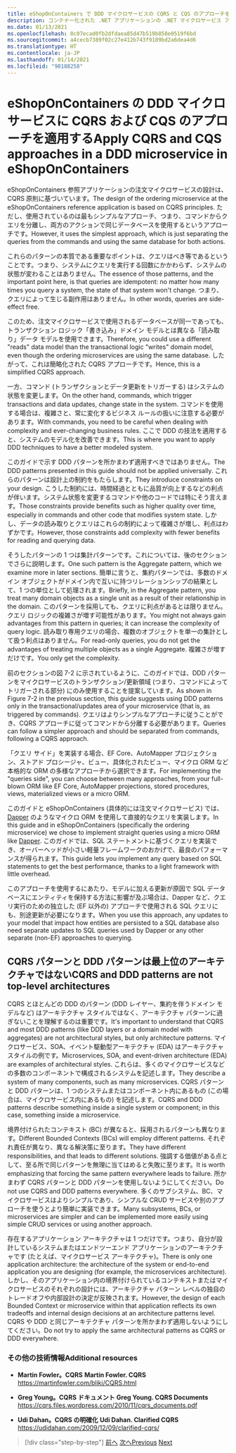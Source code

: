 ```yaml
---
title: eShopOnContainers で DDD マイクロサービスの CQRS と CQS のアプローチを適用する
description: コンテナー化された .NET アプリケーションの .NET マイクロサービス アーキテクチャ | CQRS を eShopOnContainers の注文マイクロサービスに実装する方法を理解する。
ms.date: 01/13/2021
ms.openlocfilehash: 0c07ecad0fb2dfdaea85d47b519b858e0519f6bd
ms.sourcegitcommit: a4cecb7389f02c27e412b743f9189bd2a6dea4d6
ms.translationtype: HT
ms.contentlocale: ja-JP
ms.lasthandoff: 01/14/2021
ms.locfileid: "98188258"
---
```

# <a name="apply-cqrs-and-cqs-approaches-in-a-ddd-microservice-in-eshoponcontainers"></a><span data-ttu-id="4b718-103">eShopOnContainers の DDD マイクロサービスに CQRS および CQS のアプローチを適用する</span><span class="sxs-lookup"><span data-stu-id="4b718-103">Apply CQRS and CQS approaches in a DDD microservice in eShopOnContainers</span></span>

<span data-ttu-id="4b718-104">eShopOnContainers 参照アプリケーションの注文マイクロサービスの設計は、CQRS 原則に基づいています。</span><span class="sxs-lookup"><span data-stu-id="4b718-104">The design of the ordering microservice at the eShopOnContainers reference application is based on CQRS principles.</span></span> <span data-ttu-id="4b718-105">ただし、使用されているのは最もシンプルなアプローチ、つまり、コマンドからクエリを分離し、両方のアクションで同じデータベースを使用するというアプローチです。</span><span class="sxs-lookup"><span data-stu-id="4b718-105">However, it uses the simplest approach, which is just separating the queries from the commands and using the same database for both actions.</span></span>

<span data-ttu-id="4b718-106">これらのパターンの本質である重要なポイントは、クエリはべき等であるということです。つまり、システムにクエリを実行する回数にかかわらず、システムの状態が変わることはありません。</span><span class="sxs-lookup"><span data-stu-id="4b718-106">The essence of those patterns, and the important point here, is that queries are idempotent: no matter how many times you query a system, the state of that system won't change.</span></span> <span data-ttu-id="4b718-107">つまり、クエリによって生じる副作用はありません。</span><span class="sxs-lookup"><span data-stu-id="4b718-107">In other words, queries are side-effect free.</span></span>

<span data-ttu-id="4b718-108">このため、注文マイクロサービスで使用されるデータベースが同一であっても、トランザクション ロジック「書き込み」ドメイン モデルとは異なる「読み取り」データ モデルを使用できます。</span><span class="sxs-lookup"><span data-stu-id="4b718-108">Therefore, you could use a different "reads" data model than the transactional logic "writes" domain model, even though the ordering microservices are using the same database.</span></span> <span data-ttu-id="4b718-109">したがって、これは簡略化された CQRS アプローチです。</span><span class="sxs-lookup"><span data-stu-id="4b718-109">Hence, this is a simplified CQRS approach.</span></span>

<span data-ttu-id="4b718-110">一方、コマンド (トランザクションとデータ更新をトリガーする) はシステムの状態を変更します。</span><span class="sxs-lookup"><span data-stu-id="4b718-110">On the other hand, commands, which trigger transactions and data updates, change state in the system.</span></span> <span data-ttu-id="4b718-111">コマンドを使用する場合は、複雑さと、常に変化するビジネス ルールの扱いに注意する必要があります。</span><span class="sxs-lookup"><span data-stu-id="4b718-111">With commands, you need to be careful when dealing with complexity and ever-changing business rules.</span></span> <span data-ttu-id="4b718-112">ここで DDD の技法を適用すると、システムのモデル化を改善できます。</span><span class="sxs-lookup"><span data-stu-id="4b718-112">This is where you want to apply DDD techniques to have a better modeled system.</span></span>

<span data-ttu-id="4b718-113">このガイドで示す DDD パターンを所かまわず適用すべきではありません。</span><span class="sxs-lookup"><span data-stu-id="4b718-113">The DDD patterns presented in this guide should not be applied universally.</span></span> <span data-ttu-id="4b718-114">これらのパターンは設計上の制約をもたらします。</span><span class="sxs-lookup"><span data-stu-id="4b718-114">They introduce constraints on your design.</span></span> <span data-ttu-id="4b718-115">こうした制約には、時間経過とともに品質が向上するなどの利点が伴います。システム状態を変更するコマンドや他のコードでは特にそう言えます。</span><span class="sxs-lookup"><span data-stu-id="4b718-115">Those constraints provide benefits such as higher quality over time, especially in commands and other code that modifies system state.</span></span> <span data-ttu-id="4b718-116">しかし、データの読み取りとクエリはこれらの制約によって複雑さが増し、利点はわずかです。</span><span class="sxs-lookup"><span data-stu-id="4b718-116">However, those constraints add complexity with fewer benefits for reading and querying data.</span></span>

<span data-ttu-id="4b718-117">そうしたパターンの 1 つは集計パターンです。これについては、後のセクションでさらに説明します。</span><span class="sxs-lookup"><span data-stu-id="4b718-117">One such pattern is the Aggregate pattern, which we examine more in later sections.</span></span> <span data-ttu-id="4b718-118">簡単に言うと、集約パターンでは、多数のドメイン オブジェクトがドメイン内で互いに持つリレーションシップの結果として、1 つの単位として処理されます。</span><span class="sxs-lookup"><span data-stu-id="4b718-118">Briefly, in the Aggregate pattern, you treat many domain objects as a single unit as a result of their relationship in the domain.</span></span> <span data-ttu-id="4b718-119">このパターンを採用しても、クエリに利点があるとは限りません。クエリ ロジックの複雑さが増す可能性があります。</span><span class="sxs-lookup"><span data-stu-id="4b718-119">You might not always gain advantages from this pattern in queries; it can increase the complexity of query logic.</span></span> <span data-ttu-id="4b718-120">読み取り専用クエリの場合、複数のオブジェクトを単一の集計として扱う利点はありません。</span><span class="sxs-lookup"><span data-stu-id="4b718-120">For read-only queries, you do not get the advantages of treating multiple objects as a single Aggregate.</span></span> <span data-ttu-id="4b718-121">複雑さが増すだけです。</span><span class="sxs-lookup"><span data-stu-id="4b718-121">You only get the complexity.</span></span>

<span data-ttu-id="4b718-122">前のセクションの図 7-2 に示されているように、このガイドでは、DDD パターンをマイクロサービスのトランザクション/更新領域 (つまり、コマンドによってトリガーされる部分) にのみ使用することを提案しています。</span><span class="sxs-lookup"><span data-stu-id="4b718-122">As shown in Figure 7-2 in the previous section, this guide suggests using DDD patterns only in the transactional/updates area of your microservice (that is, as triggered by commands).</span></span> <span data-ttu-id="4b718-123">クエリはよりシンプルなアプローチに従うことができ、CQRS アプローチに従ってコマンドから分離する必要があります。</span><span class="sxs-lookup"><span data-stu-id="4b718-123">Queries can follow a simpler approach and should be separated from commands, following a CQRS approach.</span></span>

<span data-ttu-id="4b718-124">「クエリ サイド」を実装する場合、EF Core、AutoMapper プロジェクション、ストアド プロシージャ、ビュー、具体化されたビュー、マイクロ ORM など本格的な ORM の多様なアプローチから選択できます。</span><span class="sxs-lookup"><span data-stu-id="4b718-124">For implementing the "queries side", you can choose between many approaches, from your full-blown ORM like EF Core, AutoMapper projections, stored procedures, views, materialized views or a micro ORM.</span></span>

<span data-ttu-id="4b718-125">このガイドと eShopOnContainers (具体的には注文マイクロサービス) では、[Dapper](https://github.com/StackExchange/dapper-dot-net) のようなマイクロ ORM を使用して直接的なクエリを実装します。</span><span class="sxs-lookup"><span data-stu-id="4b718-125">In this guide and in eShopOnContainers (specifically the ordering microservice) we chose to implement straight queries using a micro ORM like [Dapper](https://github.com/StackExchange/dapper-dot-net).</span></span> <span data-ttu-id="4b718-126">このガイドでは、SQL ステートメントに基づくクエリを実装でき、オーバーヘッドが小さい軽量フレームワークのおかげで、最良のパフォーマンスが得られます。</span><span class="sxs-lookup"><span data-stu-id="4b718-126">This guide lets you implement any query based on SQL statements to get the best performance, thanks to a light framework with little overhead.</span></span>

<span data-ttu-id="4b718-127">このアプローチを使用するにあたり、モデルに加える更新が原因で SQL データベースにエンティティを保持する方法に影響が及ぶ場合は、Dapper など、クエリ実行のための独立した (EF 以外の) アプローチで使用される SQL クエリにも、別途更新が必要になります。</span><span class="sxs-lookup"><span data-stu-id="4b718-127">When you use this approach, any updates to your model that impact how entities are persisted to a SQL database also need separate updates to SQL queries used by Dapper or any other separate (non-EF) approaches to querying.</span></span>

## <a name="cqrs-and-ddd-patterns-are-not-top-level-architectures"></a><span data-ttu-id="4b718-128">CQRS パターンと DDD パターンは最上位のアーキテクチャではない</span><span class="sxs-lookup"><span data-stu-id="4b718-128">CQRS and DDD patterns are not top-level architectures</span></span>

<span data-ttu-id="4b718-129">CQRS とほとんどの DDD のパターン (DDD レイヤー、集約を伴うドメイン モデルなど) はアーキテクチャ スタイルではなく、アーキテクチャ パターンに過ぎないことを理解するのは重要です。</span><span class="sxs-lookup"><span data-stu-id="4b718-129">It's important to understand that CQRS and most DDD patterns (like DDD layers or a domain model with aggregates) are not architectural styles, but only architecture patterns.</span></span> <span data-ttu-id="4b718-130">マイクロサービス、SOA、イベント駆動型アーキテクチャ (EDA) はアーキテクチャ スタイルの例です。</span><span class="sxs-lookup"><span data-stu-id="4b718-130">Microservices, SOA, and event-driven architecture (EDA) are examples of architectural styles.</span></span> <span data-ttu-id="4b718-131">これらは、多くのマイクロサービスなどの多数のコンポーネントで構成されるシステムを記述します。</span><span class="sxs-lookup"><span data-stu-id="4b718-131">They describe a system of many components, such as many microservices.</span></span> <span data-ttu-id="4b718-132">CQRS パターンと DDD パターンは、1 つのシステムまたはコンポーネント内にあるもの (この場合は、マイクロサービス内にあるもの) を記述します。</span><span class="sxs-lookup"><span data-stu-id="4b718-132">CQRS and DDD patterns describe something inside a single system or component; in this case, something inside a microservice.</span></span>

<span data-ttu-id="4b718-133">境界付けられたコンテキスト (BC) が異なると、採用されるパターンも異なります。</span><span class="sxs-lookup"><span data-stu-id="4b718-133">Different Bounded Contexts (BCs) will employ different patterns.</span></span> <span data-ttu-id="4b718-134">それぞれ責任が異なり、異なる解決策に至ります。</span><span class="sxs-lookup"><span data-stu-id="4b718-134">They have different responsibilities, and that leads to different solutions.</span></span> <span data-ttu-id="4b718-135">強調する価値がある点として、至る所で同じパターンを無理に当てはめると失敗に至ります。</span><span class="sxs-lookup"><span data-stu-id="4b718-135">It is worth emphasizing that forcing the same pattern everywhere leads to failure.</span></span> <span data-ttu-id="4b718-136">所かまわず CQRS パターンと DDD パターンを使用しないようにしてください。</span><span class="sxs-lookup"><span data-stu-id="4b718-136">Do not use CQRS and DDD patterns everywhere.</span></span> <span data-ttu-id="4b718-137">多くのサブシステム、BC、マイクロサービスはよりシンプルであり、シンプルな CRUD サービスや別のアプローチを使うとより簡単に実装できます。</span><span class="sxs-lookup"><span data-stu-id="4b718-137">Many subsystems, BCs, or microservices are simpler and can be implemented more easily using simple CRUD services or using another approach.</span></span>

<span data-ttu-id="4b718-138">存在するアプリケーション アーキテクチャは 1 つだけです。つまり、自分が設計しているシステムまたはエンドツーエンド アプリケーションのアーキテクチャです (たとえば、マイクロサービス アーキテクチャ)。</span><span class="sxs-lookup"><span data-stu-id="4b718-138">There is only one application architecture: the architecture of the system or end-to-end application you are designing (for example, the microservices architecture).</span></span> <span data-ttu-id="4b718-139">しかし、そのアプリケーション内の境界付けられているコンテキストまたはマイクロサービスのそれぞれの設計には、アーキテクチャ パターン レベルの独自のトレードオフや内部設計の決定が反映されます。</span><span class="sxs-lookup"><span data-stu-id="4b718-139">However, the design of each Bounded Context or microservice within that application reflects its own tradeoffs and internal design decisions at an architecture patterns level.</span></span> <span data-ttu-id="4b718-140">CQRS や DDD と同じアーキテクチャ パターンを所かまわず適用しないようにしてください。</span><span class="sxs-lookup"><span data-stu-id="4b718-140">Do not try to apply the same architectural patterns as CQRS or DDD everywhere.</span></span>

### <a name="additional-resources"></a><span data-ttu-id="4b718-141">その他の技術情報</span><span class="sxs-lookup"><span data-stu-id="4b718-141">Additional resources</span></span>

- <span data-ttu-id="4b718-142">**Martin Fowler。CQRS** </span><span class="sxs-lookup"><span data-stu-id="4b718-142">**Martin Fowler. CQRS** </span></span>\
  <https://martinfowler.com/bliki/CQRS.html>

- <span data-ttu-id="4b718-143">**Greg Young。CQRS ドキュメント** </span><span class="sxs-lookup"><span data-stu-id="4b718-143">**Greg Young. CQRS Documents** </span></span>\
  <https://cqrs.files.wordpress.com/2010/11/cqrs_documents.pdf>

- <span data-ttu-id="4b718-144">**Udi Dahan。CQRS の明確化** </span><span class="sxs-lookup"><span data-stu-id="4b718-144">**Udi Dahan. Clarified CQRS** </span></span>\
  <https://udidahan.com/2009/12/09/clarified-cqrs/>

>[!div class="step-by-step"]
><span data-ttu-id="4b718-145">[前へ](apply-simplified-microservice-cqrs-ddd-patterns.md)
>[次へ](cqrs-microservice-reads.md)</span><span class="sxs-lookup"><span data-stu-id="4b718-145">[Previous](apply-simplified-microservice-cqrs-ddd-patterns.md)
[Next](cqrs-microservice-reads.md)</span></span>
